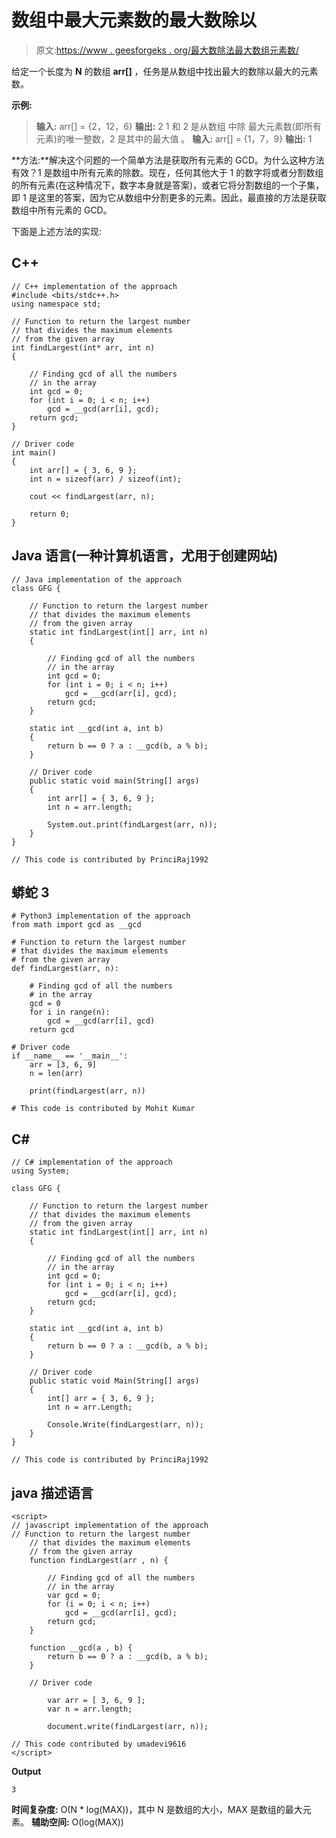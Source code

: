 # 数组中最大元素数的最大数除以

> 原文:[https://www . geesforgeks . org/最大数除法最大数组元素数/](https://www.geeksforgeeks.org/largest-number-dividing-maximum-number-of-elements-in-the-array/)

给定一个长度为 **N** 的数组 **arr[]** ，任务是从数组中找出最大的数除以最大的元素数。

**示例:**

> **输入:** arr[] = {2，12，6}
> **输出:** 2
> 1 和 2 是从数组
> 中除
> 最大元素数(即所有元素)的唯一整数，2 是其中的最大值
> 。
> **输入:** arr[] = {1，7，9}
> **输出:** 1

**方法:**解决这个问题的一个简单方法是获取所有元素的 GCD。为什么这种方法有效？1 是数组中所有元素的除数。现在，任何其他大于 1 的数字将或者分割数组的所有元素(在这种情况下，数字本身就是答案)，或者它将分割数组的一个子集，即 1 是这里的答案，因为它从数组中分割更多的元素。因此，最直接的方法是获取数组中所有元素的 GCD。

下面是上述方法的实现:

## C++

```
// C++ implementation of the approach
#include <bits/stdc++.h>
using namespace std;

// Function to return the largest number
// that divides the maximum elements
// from the given array
int findLargest(int* arr, int n)
{

    // Finding gcd of all the numbers
    // in the array
    int gcd = 0;
    for (int i = 0; i < n; i++)
        gcd = __gcd(arr[i], gcd);
    return gcd;
}

// Driver code
int main()
{
    int arr[] = { 3, 6, 9 };
    int n = sizeof(arr) / sizeof(int);

    cout << findLargest(arr, n);

    return 0;
}
```

## Java 语言(一种计算机语言，尤用于创建网站)

```
// Java implementation of the approach
class GFG {

    // Function to return the largest number
    // that divides the maximum elements
    // from the given array
    static int findLargest(int[] arr, int n)
    {

        // Finding gcd of all the numbers
        // in the array
        int gcd = 0;
        for (int i = 0; i < n; i++)
            gcd = __gcd(arr[i], gcd);
        return gcd;
    }

    static int __gcd(int a, int b)
    {
        return b == 0 ? a : __gcd(b, a % b);
    }

    // Driver code
    public static void main(String[] args)
    {
        int arr[] = { 3, 6, 9 };
        int n = arr.length;

        System.out.print(findLargest(arr, n));
    }
}

// This code is contributed by PrinciRaj1992
```

## 蟒蛇 3

```
# Python3 implementation of the approach
from math import gcd as __gcd

# Function to return the largest number
# that divides the maximum elements
# from the given array
def findLargest(arr, n):

    # Finding gcd of all the numbers
    # in the array
    gcd = 0
    for i in range(n):
        gcd = __gcd(arr[i], gcd)
    return gcd

# Driver code
if __name__ == '__main__':
    arr = [3, 6, 9]
    n = len(arr)

    print(findLargest(arr, n))

# This code is contributed by Mohit Kumar
```

## C#

```
// C# implementation of the approach
using System;

class GFG {

    // Function to return the largest number
    // that divides the maximum elements
    // from the given array
    static int findLargest(int[] arr, int n)
    {

        // Finding gcd of all the numbers
        // in the array
        int gcd = 0;
        for (int i = 0; i < n; i++)
            gcd = __gcd(arr[i], gcd);
        return gcd;
    }

    static int __gcd(int a, int b)
    {
        return b == 0 ? a : __gcd(b, a % b);
    }

    // Driver code
    public static void Main(String[] args)
    {
        int[] arr = { 3, 6, 9 };
        int n = arr.Length;

        Console.Write(findLargest(arr, n));
    }
}

// This code is contributed by PrinciRaj1992
```

## java 描述语言

```
<script>
// javascript implementation of the approach   
// Function to return the largest number
    // that divides the maximum elements
    // from the given array
    function findLargest(arr , n) {

        // Finding gcd of all the numbers
        // in the array
        var gcd = 0;
        for (i = 0; i < n; i++)
            gcd = __gcd(arr[i], gcd);
        return gcd;
    }

    function __gcd(a , b) {
        return b == 0 ? a : __gcd(b, a % b);
    }

    // Driver code

        var arr = [ 3, 6, 9 ];
        var n = arr.length;

        document.write(findLargest(arr, n));

// This code contributed by umadevi9616
</script>
```

**Output**

```
3
```

**时间复杂度:** O(N * log(MAX))，其中 N 是数组的大小，MAX 是数组的最大元素。
**辅助空间:** O(log(MAX))